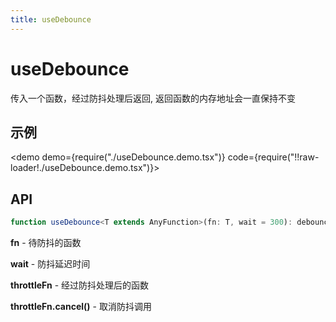 ```yaml
---
title: useDebounce
---
```


# useDebounce

传入一个函数，经过防抖处理后返回, 返回函数的内存地址会一直保持不变

## 示例

<demo demo={require("./useDebounce.demo.tsx")} code={require("!!raw-loader!./useDebounce.demo.tsx")}></demo>

## API

```ts
function useDebounce<T extends AnyFunction>(fn: T, wait = 300): debounceFn;
```

**fn** - 待防抖的函数

**wait** - 防抖延迟时间

**throttleFn** - 经过防抖处理后的函数

**throttleFn.cancel()** - 取消防抖调用
